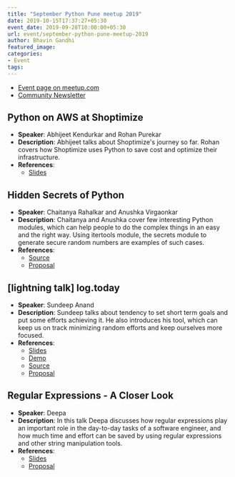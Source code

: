 ```yaml
---
title: "September Python Pune meetup 2019"
date: 2019-10-15T17:37:27+05:30
event_date: 2019-09-28T10:00:00+05:30
url: event/september-python-pune-meetup-2019
author: Bhavin Gandhi
featured_image:
categories:
- Event
tags:
---
```


  * [Event page on meetup.com](https://www.meetup.com/PythonPune/events/264944825/)
  * [Community Newsletter](./community_news.md)

## Python on AWS at Shoptimize
  * **Speaker**: Abhijeet Kendurkar and Rohan Purekar
  * **Description**: Abhijeet talks about Shoptimize's journey so
    far. Rohan covers how Shoptimize uses Python to save cost and
    optimize their infrastructure.
  * **References**:
    * [Slides](https://drive.google.com/open?id=1Ce0NEV5n_XzUUOqcTF8y7ADTqvg_AbS6)

## Hidden Secrets of Python
  * **Speaker**: Chaitanya Rahalkar and Anushka Virgaonkar
  * **Description**: Chaitanya and Anushka cover few interesting
    Python modules, which can help people to do the complex things in
    an easy and the right way. Using itertools module, the secrets module to
    generate secure random numbers are examples of such cases.
  * **References**:
    * [Source](https://bit.ly/python-meetups-sept)
    * [Proposal](https://github.com/pythonpune/meetup-talks/issues/44)

## [lightning talk] log.today
  * **Speaker**: Sundeep Anand
  * **Description**: Sundeep talks about tendency to set short term
    goals and put some efforts achieving it. He also introduces his
    tool, which can keep us on track minimizing random efforts and
    keep ourselves more focused.
  * **References**:
    * [Slides](https://drive.google.com/file/d/1RF_p3YDBb15FD6E0fuv1QePToRGmD4vQ/view)
	* [Demo](https://youtu.be/IqMsb1ZTkBk)
	* [Source](https://github.com/sundeep-co-in/makegoalsdaily)
	* [Proposal](https://github.com/pythonpune/meetup-talks/issues/19)

## Regular Expressions - A Closer Look
  * **Speaker**: Deepa
  * **Description**: In this talk Deepa discusses how regular
    expressions play an important role in the day-to-day tasks of a
    software engineer, and how much time and effort can be saved by
    using regular expressions and other string manipulation tools.
  * **References**:
    * [Slides](https://github.com/deepscbe/Presentations/raw/master/PythonPune_Sep_2019_Regular_Expressions.odp)
    * [Proposal](https://github.com/pythonpune/meetup-talks/issues/45)
